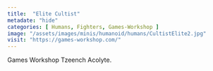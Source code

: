```yaml
---
title:  "Elite Cultist"
metadate: "hide"
categories: [ Humans, Fighters, Games-Workshop ]
image: "/assets/images/minis/humanoid/humans/CultistElite2.jpg"
visit: "https://games-workshop.com/"
---
```

Games Workshop Tzeench Acolyte.